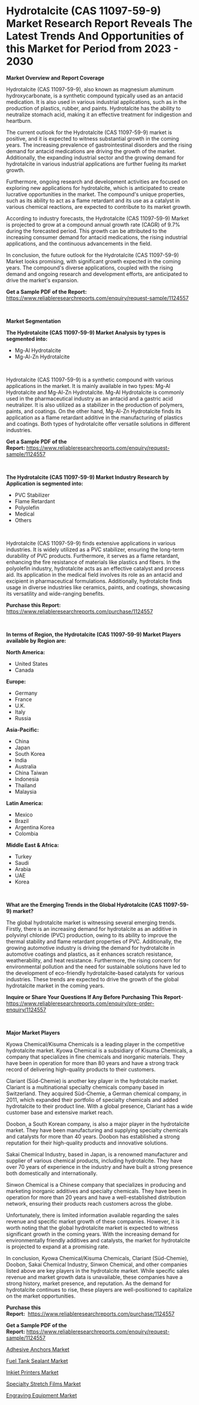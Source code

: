 <p><h1>Hydrotalcite (CAS 11097-59-9) Market Research Report Reveals The Latest Trends And Opportunities of this Market for Period from 2023 - 2030</h1></p><p><strong>Market Overview and Report Coverage</strong></p>
<p><p>Hydrotalcite (CAS 11097-59-9), also known as magnesium aluminum hydroxycarbonate, is a synthetic compound typically used as an antacid medication. It is also used in various industrial applications, such as in the production of plastics, rubber, and paints. Hydrotalcite has the ability to neutralize stomach acid, making it an effective treatment for indigestion and heartburn.</p><p>The current outlook for the Hydrotalcite (CAS 11097-59-9) market is positive, and it is expected to witness substantial growth in the coming years. The increasing prevalence of gastrointestinal disorders and the rising demand for antacid medications are driving the growth of the market. Additionally, the expanding industrial sector and the growing demand for hydrotalcite in various industrial applications are further fueling its market growth.</p><p>Furthermore, ongoing research and development activities are focused on exploring new applications for hydrotalcite, which is anticipated to create lucrative opportunities in the market. The compound's unique properties, such as its ability to act as a flame retardant and its use as a catalyst in various chemical reactions, are expected to contribute to its market growth.</p><p>According to industry forecasts, the Hydrotalcite (CAS 11097-59-9) Market is projected to grow at a compound annual growth rate (CAGR) of 9.7% during the forecasted period. This growth can be attributed to the increasing consumer demand for antacid medications, the rising industrial applications, and the continuous advancements in the field.</p><p>In conclusion, the future outlook for the Hydrotalcite (CAS 11097-59-9) Market looks promising, with significant growth expected in the coming years. The compound's diverse applications, coupled with the rising demand and ongoing research and development efforts, are anticipated to drive the market's expansion.</p></p>
<p><strong>Get a Sample PDF of the Report:</strong> <a href="https://www.reliableresearchreports.com/enquiry/request-sample/1124557">https://www.reliableresearchreports.com/enquiry/request-sample/1124557</a></p>
<p>&nbsp;</p>
<p><strong>Market Segmentation</strong></p>
<p><strong>The Hydrotalcite (CAS 11097-59-9) Market Analysis by types is segmented into:</strong></p>
<p><ul><li>Mg-Al Hydrotalcite</li><li>Mg-Al-Zn Hydrotalcite</li></ul></p>
<p>&nbsp;</p>
<p><p>Hydrotalcite (CAS 11097-59-9) is a synthetic compound with various applications in the market. It is mainly available in two types: Mg-Al Hydrotalcite and Mg-Al-Zn Hydrotalcite. Mg-Al Hydrotalcite is commonly used in the pharmaceutical industry as an antacid and a gastric acid neutralizer. It is also utilized as a stabilizer in the production of polymers, paints, and coatings. On the other hand, Mg-Al-Zn Hydrotalcite finds its application as a flame retardant additive in the manufacturing of plastics and coatings. Both types of hydrotalcite offer versatile solutions in different industries.</p></p>
<p><strong>Get a Sample PDF of the Report:</strong>&nbsp;<a href="https://www.reliableresearchreports.com/enquiry/request-sample/1124557">https://www.reliableresearchreports.com/enquiry/request-sample/1124557</a></p>
<p>&nbsp;</p>
<p><strong>The Hydrotalcite (CAS 11097-59-9) Market Industry Research by Application is segmented into:</strong></p>
<p><ul><li>PVC Stabilizer</li><li>Flame Retardant</li><li>Polyolefin</li><li>Medical</li><li>Others</li></ul></p>
<p>&nbsp;</p>
<p><p>Hydrotalcite (CAS 11097-59-9) finds extensive applications in various industries. It is widely utilized as a PVC stabilizer, ensuring the long-term durability of PVC products. Furthermore, it serves as a flame retardant, enhancing the fire resistance of materials like plastics and fibers. In the polyolefin industry, hydrotalcite acts as an effective catalyst and process aid. Its application in the medical field involves its role as an antacid and excipient in pharmaceutical formulations. Additionally, hydrotalcite finds usage in diverse industries like ceramics, paints, and coatings, showcasing its versatility and wide-ranging benefits.</p></p>
<p><strong>Purchase this Report:</strong>&nbsp; <a href="https://www.reliableresearchreports.com/purchase/1124557">https://www.reliableresearchreports.com/purchase/1124557</a></p>
<p>&nbsp;</p>
<p><strong>In terms of Region, the Hydrotalcite (CAS 11097-59-9) Market Players available by Region are:</strong></p>
<p>
    <p> <strong> North America: </strong>
        <ul>
            <li>United States</li>
            <li>Canada</li>
        </ul>
        </p> 
    <p> <strong> Europe: </strong>
        <ul>
            <li>Germany</li>
            <li>France</li>
            <li>U.K.</li>
            <li>Italy</li>
            <li>Russia</li>
        </ul>
        </p> 
    <p> <strong> Asia-Pacific: </strong>
        <ul>
            <li>China</li>
            <li>Japan</li>
            <li>South Korea</li>
            <li>India</li>
            <li>Australia</li>
            <li>China Taiwan</li>
            <li>Indonesia</li>
            <li>Thailand</li>
            <li>Malaysia</li>
        </ul>
        </p> 
    <p> <strong> Latin America: </strong>
        <ul>
            <li>Mexico</li>
            <li>Brazil</li>
            <li>Argentina Korea</li>
            <li>Colombia</li>
        </ul>
        </p> 
    <p> <strong> Middle East & Africa: </strong>
        <ul>
            <li>Turkey</li>
            <li>Saudi</li>
            <li>Arabia</li>
            <li>UAE</li>
            <li>Korea</li>
        </ul>
    </p>
    </p>
<p>&nbsp;</p>
<p><strong>What are the Emerging Trends in the Global Hydrotalcite (CAS 11097-59-9) market?</strong></p>
<p><p>The global hydrotalcite market is witnessing several emerging trends. Firstly, there is an increasing demand for hydrotalcite as an additive in polyvinyl chloride (PVC) production, owing to its ability to improve the thermal stability and flame retardant properties of PVC. Additionally, the growing automotive industry is driving the demand for hydrotalcite in automotive coatings and plastics, as it enhances scratch resistance, weatherability, and heat resistance. Furthermore, the rising concern for environmental pollution and the need for sustainable solutions have led to the development of eco-friendly hydrotalcite-based catalysts for various industries. These trends are expected to drive the growth of the global hydrotalcite market in the coming years.</p></p>
<p><strong>Inquire or Share Your Questions If Any Before Purchasing This Report</strong>- <a href="https://www.reliableresearchreports.com/enquiry/pre-order-enquiry/1124557">https://www.reliableresearchreports.com/enquiry/pre-order-enquiry/1124557</a></p>
<p>&nbsp;</p>
<p><strong>Major Market Players</strong></p>
<p><p>Kyowa Chemical/Kisuma Chemicals is a leading player in the competitive hydrotalcite market. Kyowa Chemical is a subsidiary of Kisuma Chemicals, a company that specializes in fine chemicals and inorganic materials. They have been in operation for more than 80 years and have a strong track record of delivering high-quality products to their customers.</p><p>Clariant (Süd-Chemie) is another key player in the hydrotalcite market. Clariant is a multinational specialty chemicals company based in Switzerland. They acquired Süd-Chemie, a German chemical company, in 2011, which expanded their portfolio of specialty chemicals and added hydrotalcite to their product line. With a global presence, Clariant has a wide customer base and extensive market reach.</p><p>Doobon, a South Korean company, is also a major player in the hydrotalcite market. They have been manufacturing and supplying specialty chemicals and catalysts for more than 40 years. Doobon has established a strong reputation for their high-quality products and innovative solutions.</p><p>Sakai Chemical Industry, based in Japan, is a renowned manufacturer and supplier of various chemical products, including hydrotalcite. They have over 70 years of experience in the industry and have built a strong presence both domestically and internationally.</p><p>Sinwon Chemical is a Chinese company that specializes in producing and marketing inorganic additives and specialty chemicals. They have been in operation for more than 20 years and have a well-established distribution network, ensuring their products reach customers across the globe.</p><p>Unfortunately, there is limited information available regarding the sales revenue and specific market growth of these companies. However, it is worth noting that the global hydrotalcite market is expected to witness significant growth in the coming years. With the increasing demand for environmentally friendly additives and catalysts, the market for hydrotalcite is projected to expand at a promising rate.</p><p>In conclusion, Kyowa Chemical/Kisuma Chemicals, Clariant (Süd-Chemie), Doobon, Sakai Chemical Industry, Sinwon Chemical, and other companies listed above are key players in the hydrotalcite market. While specific sales revenue and market growth data is unavailable, these companies have a strong history, market presence, and reputation. As the demand for hydrotalcite continues to rise, these players are well-positioned to capitalize on the market opportunities.</p></p>
<p><strong>Purchase this Report:</strong>&nbsp;&nbsp;<a href="https://www.reliableresearchreports.com/purchase/1124557">https://www.reliableresearchreports.com/purchase/1124557</a></p>
<p></p>
<p><strong>Get a Sample PDF of the Report:</strong>&nbsp;<a href="https://www.reliableresearchreports.com/enquiry/request-sample/1124557">https://www.reliableresearchreports.com/enquiry/request-sample/1124557</a></p>
<p><p><a href="https://www.linkedin.com/pulse/adhesive-anchors-market-share-amp-new-trends-analysis-report-xarlc/">Adhesive Anchors Market</a></p><p><a href="https://www.linkedin.com/pulse/fuel-tank-sealant-market-research-report-provides-thorough-h8znc/">Fuel Tank Sealant Market</a></p><p><a href="https://medium.com/@greisdukagjini2014/inkjet-printers-market-size-growth-forecast-2023-2030-47b9e5f2ed5f">Inkjet Printers Market</a></p><p><a href="https://www.linkedin.com/pulse/specialty-stretch-films-market-size-share-amp-trends-analysis-11avc/">Specialty Stretch Films Market</a></p><p><a href="https://medium.com/@anamariaagolli86/engraving-equipment-market-size-growth-forecast-2023-2030-fbf6c5025e85">Engraving Equipment Market</a></p></p>